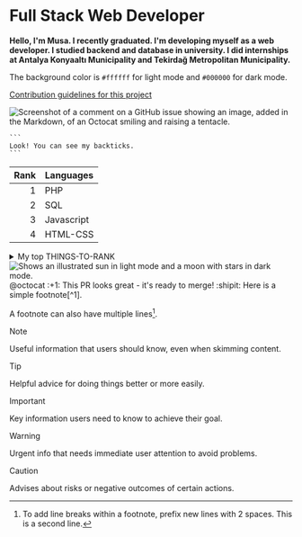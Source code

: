 # Full Stack Web Developer

**Hello, I'm Musa. I recently graduated. I'm developing myself as a web developer. I studied backend and database in university. I did internships at Antalya Konyaaltı Municipality and Tekirdağ Metropolitan Municipality.**

The background color is `#ffffff` for light mode and `#000000` for dark mode.

[Contribution guidelines for this project](docs/CONTRIBUTING.md)


![Screenshot of a comment on a GitHub issue showing an image, added in the Markdown, of an Octocat smiling and raising a tentacle.](https://myoctocat.com/assets/images/base-octocat.svg)



````
```
Look! You can see my backticks.
```
````

| Rank | Languages |
|-----:|-----------|
|     1| PHP       |
|     2| SQL       |
|     3| Javascript|
|     4| HTML-CSS  |

<details>
<summary>My top THINGS-TO-RANK</summary>

YOUR TABLE

</details>

<picture>
  <source media="(prefers-color-scheme: dark)" srcset="https://user-images.githubusercontent.com/25423296/163456776-7f95b81a-f1ed-45f7-b7ab-8fa810d529fa.png">
  <source media="(prefers-color-scheme: light)" srcset="https://user-images.githubusercontent.com/25423296/163456779-a8556205-d0a5-45e2-ac17-42d089e3c3f8.png">
  <img alt="Shows an illustrated sun in light mode and a moon with stars in dark mode." src="https://user-images.githubusercontent.com/25423296/163456779-a8556205-d0a5-45e2-ac17-42d089e3c3f8.png">
</picture>
@octocat :+1: This PR looks great - it's ready to merge! :shipit:
Here is a simple footnote[^1].

A footnote can also have multiple lines[^2].

[^1]: My reference.
[^2]: To add line breaks within a footnote, prefix new lines with 2 spaces.
  This is a second line.
> [!NOTE]
> Useful information that users should know, even when skimming content.

> [!TIP]
> Helpful advice for doing things better or more easily.

> [!IMPORTANT]
> Key information users need to know to achieve their goal.

> [!WARNING]
> Urgent info that needs immediate user attention to avoid problems.

> [!CAUTION]
> Advises about risks or negative outcomes of certain actions.
